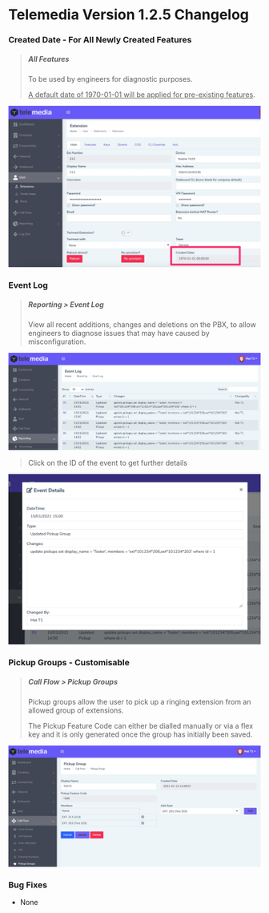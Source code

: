 # Telemedia Version 1.2.5 Changelog



### Created Date - For All Newly Created Features

> ##### All Features
>
> To be used by engineers for diagnostic purposes.
>
> <u>A default date of 1970-01-01 will be applied for pre-existing features</u>.

![re-provision](https://github.com/codebase-technology/Telemedia-Documentation/raw/master/1.2.5/images/createddate.jpg)



### Event Log

> ##### Reporting > Event Log
>
> View all recent additions, changes and deletions on the PBX, to allow engineers to diagnose issues that may have caused by misconfiguration.
>

<img src="https://github.com/codebase-technology/Telemedia-Documentation/raw/master/1.2.5/images/events.jpg" /> 

> Click on the ID of the event to get further details

<img src="https://github.com/codebase-technology/Telemedia-Documentation/raw/master/1.2.5/images/event.jpg" />



### Pickup Groups - Customisable

> ##### Call Flow > Pickup Groups
>
> Pickup groups allow the user to pick up a ringing extension from an allowed group of extensions. 
>
> The Pickup Feature Code can either be dialled manually or via a flex key and it is only generated once the group has initially been saved. 

![re-provision](https://github.com/codebase-technology/Telemedia-Documentation/raw/master/1.2.5/images/pickup.jpg)





### Bug Fixes

- None

